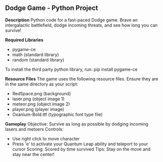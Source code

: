 ## Dodge Game - Python Project

**Description**
Python code for a fast-paced Dodge game. Brave an intergalactic battlefield, dodge incoming threats, and see how long you can survive!

**Required Libraries** 
- pygame-ce
- math (standard library)
- random (standard library)

To install the third party python library, run: 
    pip install pygame-ce

**Resource Files**
The game uses the following resource files. Ensure they are in the same directory as your script:
- RedSpace.png (background)
- laser.png (object image 1)
- meteor.png (object image 2)
- player.png (player image)
- Oxanium-Bold.ttf (typographic font type file)

**Gameplay**
Objective: Survive as long as possible by dodging incoming lasers and metoers
Controls: 
- Use right click to move character
- Press 'e' to activate your Quantum Leap ability and teleport to your cursor
Scoring: Scored by time survived
Tips: Stay on the move and stay near the center!

